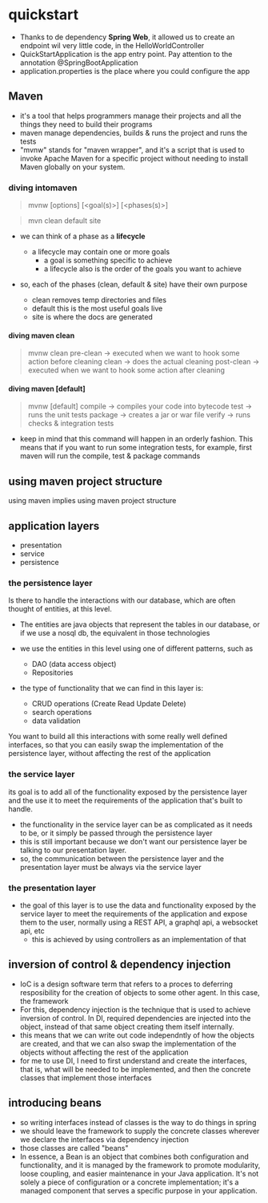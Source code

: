 # quickstart

- Thanks to de dependency **Spring Web**, it allowed us to create an endpoint wil very little code, in the HelloWorldController
- QuickStartApplication is the app entry point. Pay attention to the annotation @SpringBootApplication
- application.properties is the place where you could configure the app

## Maven
- it's a tool that helps programmers manage their projects and all the things they need to build their programs 
- maven manage dependencies, builds & runs the project and runs the tests
- "mvnw" stands for "maven wrapper", and it's a script that is used to invoke Apache Maven for a specific project without needing to install Maven globally on your system. 

### diving intomaven
> mvnw [options] [<goal(s)>] [<phases(s)>]

> mvn
>   clean
>   default
>   site

- we can think of a phase as a **lifecycle**
  - a lifecycle may contain one or more goals
    - a goal is something specific to achieve
    - a lifecycle also is the order of the goals you want to achieve

- so, each of the phases (clean, default & site) have their own purpose
  - clean removes temp directories and files
  - default this is the most useful goals live
  - site is where the docs are generated

#### diving maven clean 
> mvnw clean
>   pre-clean -> executed when we want to hook some action before cleaning
>   clean -> does the actual cleaning
>   post-clean -> executed when we want to hook some action after cleaning 

#### diving maven [default]
> mvnw [default]
>   compile -> compiles your code into bytecode
>   test -> runs the unit tests
>   package -> creates a jar or war file
>   verify -> runs checks & integration tests

- keep in mind that this command will happen in an orderly fashion. This means that if you want to run some integration tests, for example, first maven will run the compile, test & package commands  

## using maven project structure
using maven implies using maven project structure

## application layers
- presentation
- service
- persistence

### the persistence layer 
Is there to handle the interactions with our database, which are often thought of entities, at this level.
- The entities are java objects that represent the tables in our database, or if we use a nosql db, the equivalent in those technologies
- we use the entities in this level using one of different patterns, such as 
  - DAO (data access object) 
  - Repositories

- the type of functionality that we can find in this layer is:
  - CRUD operations (Create Read Update Delete)
  - search operations
  - data validation

You want to build all this interactions with some really well defined interfaces, so that you can easily swap the implementation of the persistence layer, without affecting the rest of the application

### the service layer
its goal is to add all of the functionality exposed by the persistence layer and the use it to meet the requirements of the application that's built to handle.
- the functionality in the service layer can be as complicated as it needs to be, or it simply be passed through the persistence layer
- this is still important because we don't want our persistence layer be talking to our presentation layer.
- so, the communication between the persistence layer and the presentation layer must be always via the service layer

### the presentation layer
- the goal of this layer is to use the data and functionality exposed by the service layer to meet the requirements of the application and expose them to the user, normally using a REST API, a graphql api, a websocket api, etc
  - this is achieved by using controllers as an implementation of that

## inversion of control & dependency injection
- IoC is a design software term that refers to a proces to deferring resposibility for the creation of objects to some other agent. In this case, the framework
- For this, dependency injection is the technique that is used to achieve inversion of control. In DI, required dependencies are injected into the object, instead of that same object creating them itself internally.
- this means that we can write out code independntly of how the objects are created, and that we can also swap the implementation of the objects without affecting the rest of the application
- for me to use DI, I need to first understand and create the interfaces, that is, what will be needed to be implemented, and then the concrete classes that implement those interfaces

## introducing beans
- so writing interfaces instead of classes is the way to do things in spring
- we should leave the framework to supply the concrete classes wherever we declare the interfaces via dependency injection
- those classes are called "beans"
- In essence, a Bean is an object that combines both configuration and functionality, and it is managed by the framework to promote modularity, loose coupling, and easier maintenance in your Java application. It's not solely a piece of configuration or a concrete implementation; it's a managed component that serves a specific purpose in your application.
